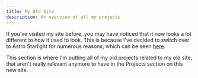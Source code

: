 ```yaml
---
title: My Old Site
description: An overview of all my projects
---
```


If you've visited my site before, you may have noticed that it now looks a lot different to how it used to look. This is because I've decided to switch over to Astro Starlight for numerous reasons, which can be seen [here](/projects/starlight).

This section is where I'm putting all of my old projects related to my old site, that aren't really relevant anymore to have in the Projects section on this new site.